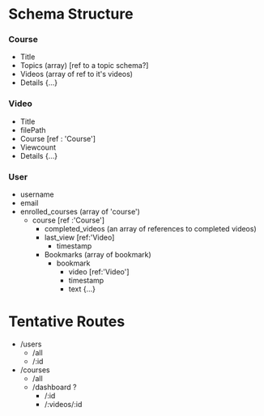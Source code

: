 # Schema Structure

### Course

- Title
- Topics (array) [ref to a topic schema?]
- Videos (array of ref to it's videos)
- Details {...}

### Video

- Title
- filePath
- Course [ref : 'Course']
- Viewcount
- Details {...}

### User

- username
- email
- enrolled_courses (array of 'course')
  - course [ref :'Course']
    - completed_videos (an array of references to completed videos)
    - last_view [ref:'Video]
      - timestamp
    - Bookmarks (array of bookmark)
      - bookmark
        - video [ref:'Video']
        - timestamp
        - text {...}  

# Tentative Routes  

- /users
	- /all
	- /:id
- /courses
	- /all
  - /dashboard ?
	- /:id
    - /:videos/:id

	